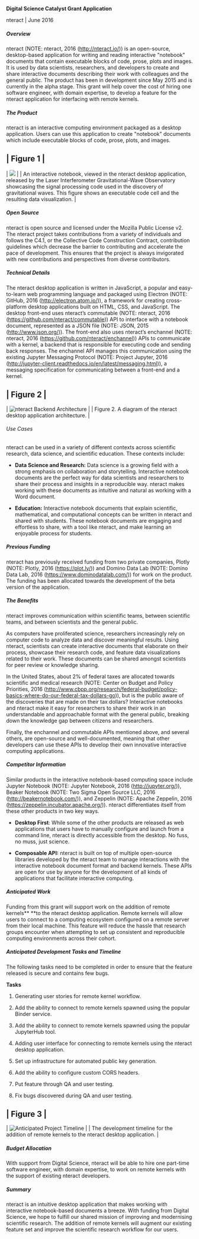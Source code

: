**Digital Science Catalyst Grant Application**

nteract | June 2016

##### Overview

nteract (NOTE:  nteract, 2016 (http://nteract.io/)) is an open-source, desktop-based application for writing and reading interactive "notebook" documents that contain executable blocks of code, prose, plots and images. It is used by data scientists, researchers, and developers to create and share interactive documents describing their work with colleagues and the general public. The product has been in development since May 2015 and is currently in the alpha stage. This grant will help cover the cost of hiring one software engineer, with domain expertise, to develop a feature for the nteract application for interfacing with remote kernels.

##### The Product

nteract is an interactive computing environment packaged as a desktop application. Users can use this application to create "notebook" documents which include executable blocks of code, prose, plots, and images. 

| Figure 1 | 
------------
| ![](./img/nteract.png) |
| An interactive notebook, viewed in the nteract desktop application, released by the Laser Interferometer Gravitational-Wave Observatory showcasing the signal processing code used in the discovery of gravitational waves. This figure shows an executable code cell and the resulting data visualization. |

##### Open Source

nteract is open source and licensed under the Mozilla Public License v2. The nteract project takes contributions from a variety of individuals and follows the C4.1, or the Collective Code Construction Contract, contribution guidelines which decrease the barrier to contributing and accelerate the pace of development. This ensures that the project is always invigorated with new contributions and perspectives from diverse contributors.


##### Technical Details

The nteract desktop application is written in JavaScript, a popular and easy-to-learn web programming language and packaged using Electron (NOTE:  GitHub, 2016 (http://electron.atom.io/)), a framework for creating cross-platform desktop applications built on HTML, CSS, and JavaScript.  The desktop front-end uses nteract’s commutable (NOTE:  nteract, 2016 (https://github.com/nteract/commutable)) API to interface with a notebook document, represented as a JSON file (NOTE:  JSON, 2015 (http://www.json.org/)). The front-end also uses nteract’s enchannel (NOTE:  nteract, 2016 (https://github.com/nteract/enchannel)) APIs to communicate with a kernel, a backend that is responsible for executing code and sending back responses. The enchannel API manages this communication using the existing Jupyter Messaging Protocol (NOTE:  Project Jupyter, 2016 (http://jupyter-client.readthedocs.io/en/latest/messaging.html)), a messaging specification for communicating between a front-end and a kernel.


| Figure 2 |
------------
| ![nteract Backend Architecture](./img/nteract-backend-arch.png) |
| Figure 2. A diagram of the nteract desktop application architecture. |


###### Use Cases

nteract can be used in a variety of different contexts across scientific research, data science, and scientific education. These contexts include:

* **Data Science and Research:** Data science is a growing field with a strong emphasis on collaboration and storytelling. Interactive notebook documents are the perfect way for data scientists and researchers to share their process and insights in a reproducible way. nteract makes working with these documents as intuitive and natural as working with a Word document.

* **Education:** Interactive notebook documents that explain scientific, mathematical, and computational concepts can be written in nteract and shared with students. These notebook documents are engaging and effortless to share, with a tool like nteract, and make learning an enjoyable process for students.

##### Previous Funding

nteract has previously received funding from two private companies, Plotly (NOTE:  Plotly, 2016 (https://plot.ly/)) and Domino Data Lab (NOTE:  Domino Data Lab, 2016 (https://www.dominodatalab.com/)) for work on the product. The funding has been allocated towards the development of the beta version of the application.

##### The Benefits

nteract improves communication within scientific teams, between scientific teams, and between scientists and the general public. 

As computers have proliferated science, researchers increasingly rely on computer code to analyze data and discover meaningful results. Using nteract, scientists can create interactive documents that elaborate on their process, showcase their research code, and feature data visualizations related to their work. These documents can be shared amongst scientists for peer review or knowledge sharing.

In the United States, about 2% of federal taxes are allocated towards scientific and medical research (NOTE:  Center on Budget and Policy Priorities, 2016 (http://www.cbpp.org/research/federal-budget/policy-basics-where-do-our-federal-tax-dollars-go)), but is the public aware of the discoveries that are made on their tax dollars? Interactive notebooks and nteract make it easy for researchers to share their work in an understandable and approachable format with the general public, breaking down the knowledge gap between citizens and researchers.

Finally, the enchannel and commutable APIs mentioned above, and several others, are open-source and well-documented, meaning that other developers can use these APIs to develop their own innovative interactive computing applications. 

##### Competitor Information

Similar products in the interactive notebook-based computing space include Jupyter Notebook (NOTE:  Jupyter Notebook, 2016 (http://jupyter.org/)), Beaker Notebook (NOTE:  Two Sigma Open Source LLC, 2016 (http://beakernotebook.com/)), and Zeppelin (NOTE:  Apache Zeppelin, 2016 (https://zeppelin.incubator.apache.org/)). nteract differentiates itself from these other products in two key ways.

* **Desktop First**: While some of the other products are released as web applications that users have to manually configure and launch from a command line, nteract is directly accessible from the desktop. No fuss, no muss, just science.

* **Composable API:** nteract is built on top of multiple open-source libraries developed by the nteract team to manage interactions with the interactive notebook document format and backend kernels. These APIs are open for use by anyone for the development of all kinds of applications that facilitate interactive computing.

##### Anticipated Work

Funding from this grant will support work on the addition of remote kernels** **to the nteract desktop application. Remote kernels will allow users to connect to a computing ecosystem configured on a remote server from their local machine. This feature will reduce the hassle that research groups encounter when attempting to set up consistent and reproducible computing environments across their cohort. 

##### Anticipated Development Tasks and Timeline

The following tasks need to be completed in order to ensure that the feature released is secure and contains few bugs.

**Tasks**

1. Generating user stories for remote kernel workflow.

2. Add the ability to connect to remote kernels spawned using the popular Binder service.

3. Add the ability to connect to remote kernels spawned using the popular JupyterHub tool.

4. Adding user interface for connecting to remote kernels using the nteract desktop application.

5. Set up infrastructure for automated public key generation.

6. Add the ability to configure custom CORS headers.

7. Put feature through QA and user testing.

8. Fix bugs discovered during QA and user testing.

| Figure 3 |
------------
| ![Anticipated Project Timeline](./img/anticipated-timeline.png) |
| The development timeline for the addition of remote kernels to the nteract desktop application. |


##### Budget Allocation

With support from Digital Science, nteract will be able to hire one part-time software engineer, with domain expertise, to work on remote kernels with the support of existing nteract developers.

##### Summary

nteract is an intuitive desktop application that makes working with interactive notebook-based documents a breeze. With funding from Digital Science, we hope to fulfill our shared mission of improving and modernising scientific research. The addition of remote kernels will augment our existing feature set and improve the scientific research workflow for our users.

